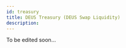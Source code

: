```yaml
---
id: treasury
title: DEUS Treasury (DEUS Swap Liquidity)
description:  
---
```


To be edited soon...
